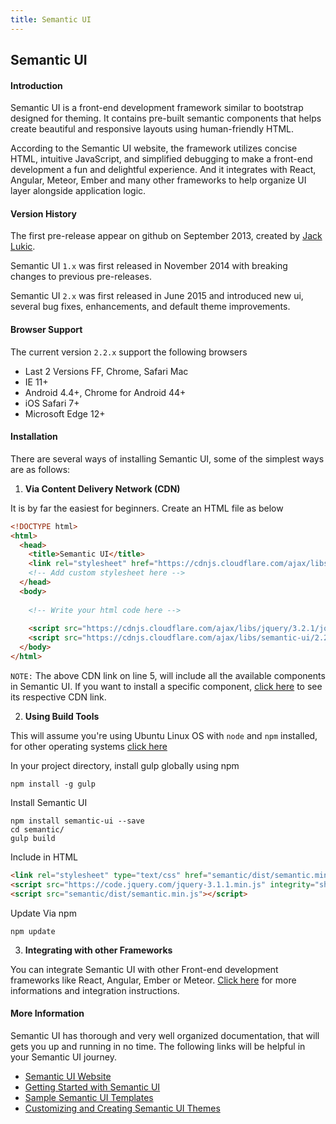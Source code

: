 ```yaml
---
title: Semantic UI
---
```

## Semantic UI

#### Introduction

Semantic UI is a front-end development framework similar to bootstrap designed for theming. It contains pre-built semantic components that helps create beautiful and responsive layouts using human-friendly HTML.

According to the Semantic UI website, the framework utilizes concise HTML, intuitive JavaScript, and simplified debugging to make a front-end development a fun and delightful experience. And it integrates with React, Angular, Meteor, Ember and many other frameworks to help organize UI layer alongside application logic.


#### Version History

The first pre-release appear on github on September 2013, created by [Jack Lukic](https://github.com/jlukic). 

Semantic UI `1.x` was first released in November 2014 with breaking changes to previous pre-releases.

Semantic UI `2.x` was first released in June 2015 and introduced new ui, several bug fixes, enhancements,  and default theme improvements.


#### Browser Support
The current version `2.2.x` support the following browsers
* Last 2 Versions FF, Chrome, Safari Mac
* IE 11+
* Android 4.4+, Chrome for Android 44+
* iOS Safari 7+
* Microsoft Edge 12+


#### Installation

There are several ways of installing Semantic UI, some of the simplest ways are as follows:

1. **Via Content Delivery Network (CDN)**

It is by far the easiest for beginners. Create an HTML file as below

```html
<!DOCTYPE html>
<html>
  <head>
    <title>Semantic UI</title>
    <link rel="stylesheet" href="https://cdnjs.cloudflare.com/ajax/libs/semantic-ui/2.2.13/semantic.min.css">
    <!-- Add custom stylesheet here -->
  </head>
  <body>
  
    <!-- Write your html code here -->
    
    <script src="https://cdnjs.cloudflare.com/ajax/libs/jquery/3.2.1/jquery.min.js"></script>
    <script src="https://cdnjs.cloudflare.com/ajax/libs/semantic-ui/2.2.13/semantic.min.js"></script>
  </body>
</html>
```

`NOTE:` The above CDN link on line 5, will include all the available components in Semantic UI. If you want to install a specific component, [click here](https://cdnjs.com/libraries/semantic-ui) to see its respective CDN link.

2. **Using Build Tools**

This will assume you're using Ubuntu Linux OS with `node` and `npm` installed, for other operating systems [click here](https://semantic-ui.com/introduction/getting-started.html)

In your project directory, install gulp globally using npm 

```
npm install -g gulp
```

Install Semantic UI

```
npm install semantic-ui --save
cd semantic/
gulp build
```
Include in HTML

```html
<link rel="stylesheet" type="text/css" href="semantic/dist/semantic.min.css">
<script src="https://code.jquery.com/jquery-3.1.1.min.js" integrity="sha256-hVVnYaiADRTO2PzUGmuLJr8BLUSjGIZsDYGmIJLv2b8=" crossorigin="anonymous"></script>
<script src="semantic/dist/semantic.min.js"></script>
```
Update Via npm

```
npm update
```

3. **Integrating with other Frameworks**

You can integrate Semantic UI with other Front-end development frameworks like React, Angular, Ember or Meteor. [Click here](https://semantic-ui.com/introduction/integrations.html) for more informations and integration instructions.


#### More Information

Semantic UI has thorough and very well organized documentation, that will gets you up and running in no time. The following links will be helpful in your Semantic UI journey.

* [Semantic UI Website](https://semantic-ui.com/)
* [Getting Started with Semantic UI](https://semantic-ui.com/introduction/getting-started.html)
* [Sample Semantic UI Templates](https://semantic-ui.com/usage/layout.html#pages)
* [Customizing and Creating Semantic UI Themes](http://learnsemantic.com/)
